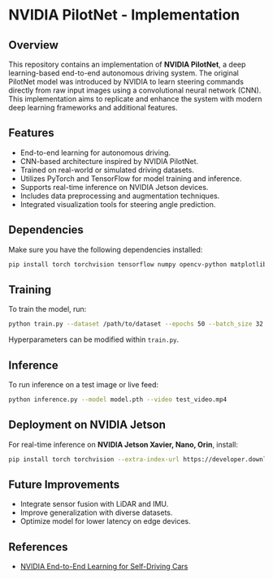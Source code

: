 # NVIDIA PilotNet - Implementation

## Overview

This repository contains an implementation of **NVIDIA PilotNet**, a deep learning-based end-to-end autonomous driving system. The original PilotNet model was introduced by NVIDIA to learn steering commands directly from raw input images using a convolutional neural network (CNN). This implementation aims to replicate and enhance the system with modern deep learning frameworks and additional features.

## Features
- End-to-end learning for autonomous driving.
- CNN-based architecture inspired by NVIDIA PilotNet.
- Trained on real-world or simulated driving datasets.
- Utilizes PyTorch and TensorFlow for model training and inference.
- Supports real-time inference on NVIDIA Jetson devices.
- Includes data preprocessing and augmentation techniques.
- Integrated visualization tools for steering angle prediction.

## Dependencies
Make sure you have the following dependencies installed:
```bash
pip install torch torchvision tensorflow numpy opencv-python matplotlib
```

## Training
To train the model, run:
```bash
python train.py --dataset /path/to/dataset --epochs 50 --batch_size 32
```
Hyperparameters can be modified within `train.py`.

## Inference
To run inference on a test image or live feed:
```bash
python inference.py --model model.pth --video test_video.mp4
```

## Deployment on NVIDIA Jetson
For real-time inference on **NVIDIA Jetson Xavier, Nano, Orin**, install:
```bash
pip install torch torchvision --extra-index-url https://developer.download.nvidia.com/compute/redist/jp/vxx
```

## Future Improvements
- Integrate sensor fusion with LiDAR and IMU.
- Improve generalization with diverse datasets.
- Optimize model for lower latency on edge devices.

## References
- [NVIDIA End-to-End Learning for Self-Driving Cars](https://arxiv.org/abs/1604.07316)

